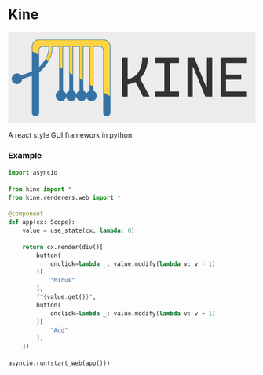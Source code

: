 # Kine

![Logo and name](.github/logo_name.png)

A react style GUI framework in python.


### Example

```py
import asyncio

from kine import *
from kine.renderers.web import *

@component
def app(cx: Scope):
    value = use_state(cx, lambda: 0)

    return cx.render(div()[
        button(
            onclick=lambda _: value.modify(lambda v: v - 1)
        )[
            "Minus"
        ],
        f"{value.get()}",
        button(
            onclick=lambda _: value.modify(lambda v: v + 1)
        )[
            "Add"
        ],
    ])

asyncio.run(start_web(app()))
```
